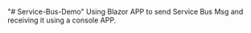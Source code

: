 "# Service-Bus-Demo" 
Using Blazor APP to send Service Bus Msg and receiving it using a console APP.
